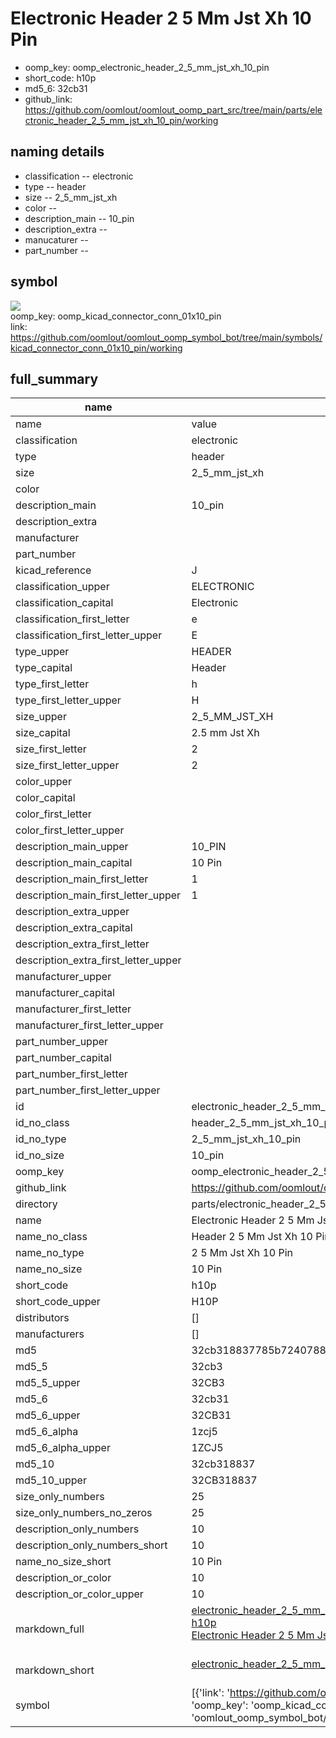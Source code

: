 # Electronic Header 2 5 Mm Jst Xh 10 Pin

  
* oomp_key: oomp_electronic_header_2_5_mm_jst_xh_10_pin 
* short_code: h10p
* md5_6: 32cb31  
* github_link: https://github.com/oomlout/oomlout_oomp_part_src/tree/main/parts/electronic_header_2_5_mm_jst_xh_10_pin/working  
## naming details
* classification -- electronic
* type -- header
* size -- 2_5_mm_jst_xh
* color -- 
* description_main -- 10_pin
* description_extra -- 
* manucaturer -- 
* part_number -- 



## symbol

![](symbol/{index}/working/working_600.png)  
oomp_key: oomp_kicad_connector_conn_01x10_pin  
link: https://github.com/oomlout/oomlout_oomp_symbol_bot/tree/main/symbols/kicad_connector_conn_01x10_pin/working  


## full_summary
| name | value | 
| --- | --- | 
| name | value | 
| classification | electronic | 
| type | header | 
| size | 2_5_mm_jst_xh | 
| color |  | 
| description_main | 10_pin | 
| description_extra |  | 
| manufacturer |  | 
| part_number |  | 
| kicad_reference | J | 
| classification_upper | ELECTRONIC | 
| classification_capital | Electronic | 
| classification_first_letter | e | 
| classification_first_letter_upper | E | 
| type_upper | HEADER | 
| type_capital | Header | 
| type_first_letter | h | 
| type_first_letter_upper | H | 
| size_upper | 2_5_MM_JST_XH | 
| size_capital | 2.5 mm Jst Xh | 
| size_first_letter | 2 | 
| size_first_letter_upper | 2 | 
| color_upper |  | 
| color_capital |  | 
| color_first_letter |  | 
| color_first_letter_upper |  | 
| description_main_upper | 10_PIN | 
| description_main_capital | 10 Pin | 
| description_main_first_letter | 1 | 
| description_main_first_letter_upper | 1 | 
| description_extra_upper |  | 
| description_extra_capital |  | 
| description_extra_first_letter |  | 
| description_extra_first_letter_upper |  | 
| manufacturer_upper |  | 
| manufacturer_capital |  | 
| manufacturer_first_letter |  | 
| manufacturer_first_letter_upper |  | 
| part_number_upper |  | 
| part_number_capital |  | 
| part_number_first_letter |  | 
| part_number_first_letter_upper |  | 
| id | electronic_header_2_5_mm_jst_xh_10_pin | 
| id_no_class | header_2_5_mm_jst_xh_10_pin | 
| id_no_type | 2_5_mm_jst_xh_10_pin | 
| id_no_size | 10_pin | 
| oomp_key | oomp_electronic_header_2_5_mm_jst_xh_10_pin | 
| github_link | https://github.com/oomlout/oomlout_oomp_part_src/tree/main/parts/electronic_header_2_5_mm_jst_xh_10_pin/working | 
| directory | parts/electronic_header_2_5_mm_jst_xh_10_pin | 
| name | Electronic Header 2 5 Mm Jst Xh 10 Pin | 
| name_no_class | Header 2 5 Mm Jst Xh 10 Pin | 
| name_no_type | 2 5 Mm Jst Xh 10 Pin | 
| name_no_size | 10 Pin | 
| short_code | h10p | 
| short_code_upper | H10P | 
| distributors | [] | 
| manufacturers | [] | 
| md5 | 32cb318837785b72407886f7a2861c9c | 
| md5_5 | 32cb3 | 
| md5_5_upper | 32CB3 | 
| md5_6 | 32cb31 | 
| md5_6_upper | 32CB31 | 
| md5_6_alpha | 1zcj5 | 
| md5_6_alpha_upper | 1ZCJ5 | 
| md5_10 | 32cb318837 | 
| md5_10_upper | 32CB318837 | 
| size_only_numbers | 25 | 
| size_only_numbers_no_zeros | 25 | 
| description_only_numbers | 10 | 
| description_only_numbers_short | 10 | 
| name_no_size_short | 10 Pin | 
| description_or_color | 10 | 
| description_or_color_upper | 10 | 
| markdown_full | [electronic_header_2_5_mm_jst_xh_10_pin](https://github.com/oomlout/oomlout_oomp_part_src/tree/main/parts/electronic_header_2_5_mm_jst_xh_10_pin/working)<br>[h10p](https://github.com/oomlout/oomlout_oomp_part_src/tree/main/parts/electronic_header_2_5_mm_jst_xh_10_pin/working)<br>[Electronic Header 2 5 Mm Jst Xh 10 Pin](https://github.com/oomlout/oomlout_oomp_part_src/tree/main/parts/electronic_header_2_5_mm_jst_xh_10_pin/working)<br><br> | 
| markdown_short | [electronic_header_2_5_mm_jst_xh_10_pin](https://github.com/oomlout/oomlout_oomp_part_src/tree/main/parts/electronic_header_2_5_mm_jst_xh_10_pin/working)<br><br> | 
| symbol | [{'link': 'https://github.com/oomlout/oomlout_oomp_symbol_bot/tree/main/symbols/kicad_connector_conn_01x10_pin', 'oomp_key': 'oomp_kicad_connector_conn_01x10_pin', 'directory': 'oomlout_oomp_symbol_bot/symbols/kicad_connector_conn_01x10_pin//working/working.kicad_sym', 'index': 0}] | 
